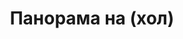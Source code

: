 ---
layout: /panorama.ect
project: '/web/projects/private/the-alchimist'
image: 'http://hub.acherno.com/svn/alhimika/Site/Panorami/01-Panorama-hol.jpg'
title: 'Панорама на (хол)'
sitemap: false
---